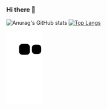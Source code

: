 ### Hi there 👋

<!--
**kevinLyf/kevinLyf** is a ✨ _special_ ✨ repository because its `README.md` (this file) appears on your GitHub profile.

Here are some ideas to get you started:

- 🔭 I’m currently working on ...
- 🌱 I’m currently learning ...
- 👯 I’m looking to collaborate on ...
- 🤔 I’m looking for help with ...
- 💬 Ask me about ...
- 📫 How to reach me: ...
- 😄 Pronouns: ...
- ⚡ Fun fact: ...
-->
![Anurag's GitHub stats](https://github-readme-stats.vercel.app/api?username=kevinLyf&show_icons=true&theme=tokyonight) [![Top Langs](https://github-readme-stats.vercel.app/api/top-langs/?username=kevinLyf&layout=compact&theme=tokyonight)](https://github.com/kevinLyf/github-readme-stats)

![Snake animation](https://github.com/rafaballerini/rafaballerini/blob/output/github-contribution-grid-snake.svg)
